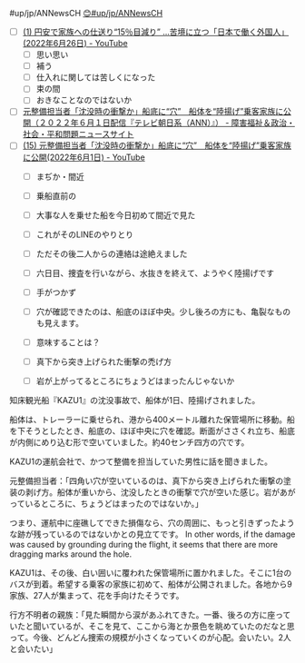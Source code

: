 #up/jp/ANNewsCH
[😊#up/jp/ANNewsCH](https://47.111.95.20:6001/user/1/start/%23up%2Fjp%2FANNewsCH%0A)

- [ ] [(1) 円安で家族への仕送り“15％目減り” …苦境に立つ「日本で働く外国人」(2022年6月26日) - YouTube](https://www.youtube.com/watch?v=T53RfN06gQ8)
	- [ ] 思い思い
	- [ ] 補う
	- [ ] 仕入れに関しては苦しくになった
	- [ ] 束の間
	- [ ] おきなことなのではないか

- [ ] [元整備担当者「沈没時の衝撃か」船底に“穴”　船体を“陸揚げ”乗客家族に公開（２０２２年６月１日配信『テレビ朝日系（ANN）』） - 障害福祉＆政治・社会・平和問題ニュースサイト](https://gogotamu2019.blog.fc2.com/blog-entry-35197.html)
- [ ] [(15) 元整備担当者「沈没時の衝撃か」船底に“穴”　船体を“陸揚げ”乗客家族に公開(2022年6月1日) - YouTube](https://www.youtube.com/watch?v=2l5U0ibWO44) 
	- [ ] まぢか・間近
	- [ ] 乗船直前の
	- [ ] 大事な人を乗せた船を今日初めて間近で見た　
	- [ ] これがそのLINEのやりとり
	- [ ] ただその後二人からの連絡は途絶えました
	- [ ] 六日目、捜査を行いながら、水抜きを終えて、ようやく陸揚げです
	- [ ] 手がつかず
	- [ ] 穴が確認できたのは、船底のほぼ中央。少し後ろの方にも、亀裂なものも見えます。
	- [ ] 意味することは？
	- [ ] 真下から突き上げられた衝撃の禿げ方
	- [ ] 岩が上がってるところにちょうどはまったんじゃないか


知床観光船『KAZU1』の沈没事故で、船体が1日、陸揚げされました。

船体は、トレーラーに乗せられ、港から400メートル離れた保管場所に移動。船を下そうとしたとき、船底の、ほぼ中央に穴を確認。断面がささくれ立ち、船底が内側にめり込む形で空いていました。約40センチ四方の穴です。

KAZU1の運航会社で、かつて整備を担当していた男性に話を聞きました。

元整備担当者：「四角い穴が空いているのは、真下から突き上げられた衝撃の塗装の剥げ方。船体が重いから、沈没したときの衝撃で穴が空いた感じ。岩があがっているところに、ちょうどはまったのではないか。」

つまり、運航中に座礁してできた損傷なら、穴の周囲に、もっと引きずったような跡が残っているのではないかとの見立てです。
In other words, if the damage was caused by grounding during the flight, it seems that there are more dragging marks around the hole.

KAZU1は、その後、白い囲いに覆われた保管場所に置かれました。そこに1台のバスが到着。希望する乗客の家族に初めて、船体が公開されました。各地から9家族、27人が集まって、花を手向けたそうです。

行方不明者の親族：「見た瞬間から涙があふれてきた。一番、後ろの方に座っていたと聞いているが、そこを見て、ここから海とか景色を眺めていたのだなと思って。今後、どんどん捜索の規模が小さくなっていくのが心配。会いたい。2人と会いたい」